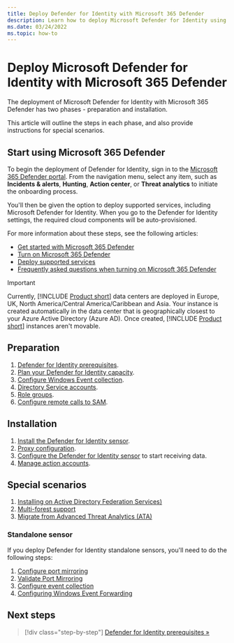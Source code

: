 ```yaml
---
title: Deploy Defender for Identity with Microsoft 365 Defender
description: Learn how to deploy Microsoft Defender for Identity using Microsoft 365 Defender
ms.date: 03/24/2022
ms.topic: how-to
---
```


# Deploy Microsoft Defender for Identity with Microsoft 365 Defender

The deployment of Microsoft Defender for Identity with Microsoft 365 Defender has two phases - preparation and installation.

This article will outline the steps in each phase, and also provide instructions for special scenarios.

## Start using Microsoft 365 Defender

To begin the deployment of Defender for Identity, sign in to the [Microsoft 365 Defender portal](https://security.microsoft.com). From the navigation menu, select any item, such as **Incidents & alerts**, **Hunting**, **Action center**, or **Threat analytics** to initiate the onboarding process.

You'll then be given the option to deploy supported services, including Microsoft Defender for Identity. When you go to the Defender for Identity settings, the required cloud components will be auto-provisioned.

For more information about these steps, see the following articles:

- [Get started with Microsoft 365 Defender](/microsoft-365/security/defender/get-started)
- [Turn on Microsoft 365 Defender](/microsoft-365/security/defender/m365d-enable)
- [Deploy supported services](/microsoft-365/security/defender/deploy-supported-services)
- [Frequently asked questions when turning on Microsoft 365 Defender](/microsoft-365/security/defender/m365d-enable-faq)

> [!IMPORTANT]
> Currently, [!INCLUDE [Product short](includes/product-short.md)] data centers are deployed in Europe, UK, North America/Central America/Caribbean and Asia. Your instance is created automatically in the data center that is geographically closest to your Azure Active Directory (Azure AD). Once created, [!INCLUDE [Product short](includes/product-short.md)] instances aren't movable.

## Preparation

1. [Defender for Identity prerequisites](prerequisites.md).
1. [Plan your Defender for Identity capacity](capacity-planning.md).
1. [Configure Windows Event collection](configure-windows-event-collection.md).
1. [Directory Service accounts](directory-service-accounts.md).
1. [Role groups](role-groups.md).
1. [Configure remote calls to SAM](remote-calls-sam.md).

## Installation

1. [Install the Defender for Identity sensor](install-sensor.md).
1. [Proxy configuration](configure-proxy.md).
1. [Configure the Defender for Identity sensor](configure-sensor-settings.md) to start receiving data.
1. [Manage action accounts](manage-action-accounts.md).

## Special scenarios

1. [Installing on Active Directory Federation Services)](active-directory-federation-services.md)
1. [Multi-forest support](multi-forest.md)
1. [Migrate from Advanced Threat Analytics (ATA)](migrate-from-ata-overview.md)

### Standalone sensor

If you deploy Defender for Identity standalone sensors, you'll need to do the following steps:

1. [Configure port mirroring](configure-port-mirroring.md)
1. [Validate Port Mirroring](validate-port-mirroring.md)
1. [Configure event collection](configure-event-collection.md)
1. [Configuring Windows Event Forwarding](configure-event-forwarding.md)

## Next steps

> [!div class="step-by-step"]
> [Defender for Identity prerequisites »](prerequisites.md)
